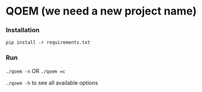 # QOEM (we need a new project name)

### Installation

`pip install -r requirements.txt`

### Run

`./qoem -n` OR `./qoem =c`

`./qoem -h` to see all available options